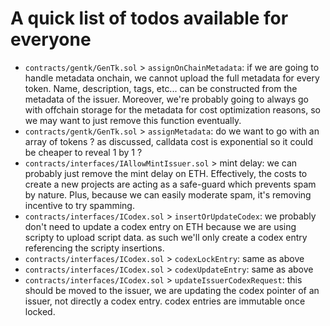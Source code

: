 # A quick list of todos available for everyone

- `contracts/gentk/GenTk.sol` > `assignOnChainMetadata`: if we are going to handle metadata onchain, we cannot upload the full metadata for every token. Name, description, tags, etc... can be constructed from the metadata of the issuer. Moreover, we're probably going to always go with offchain storage for the metadata for cost optimization reasons, so we may want to just remove this function eventually.
- `contracts/gentk/GenTk.sol` > `assignMetadata`: do we want to go with an array of tokens ? as discussed, calldata cost is exponential so it could be cheaper to reveal 1 by 1 ?
- `contracts/interfaces/IAllowMintIssuer.sol` > mint delay: we can probably just remove the mint delay on ETH. Effectively, the costs to create a new projects are acting as a safe-guard which prevents spam by nature. Plus, because we can easily moderate spam, it's removing incentive to try spamming.
- `contracts/interfaces/ICodex.sol` > `insertOrUpdateCodex`: we probably don't need to update a codex entry on ETH because we are using scripty to upload script data. as such we'll only create a codex entry referencing the scripty insertions.
- `contracts/interfaces/ICodex.sol` > `codexLockEntry`: same as above
- `contracts/interfaces/ICodex.sol` > `codexUpdateEntry`: same as above
- `contracts/interfaces/ICodex.sol` > `updateIssuerCodexRequest`: this should be moved to the issuer, we are updating the codex pointer of an issuer, not directly a codex entry. codex entries are immutable once locked.
